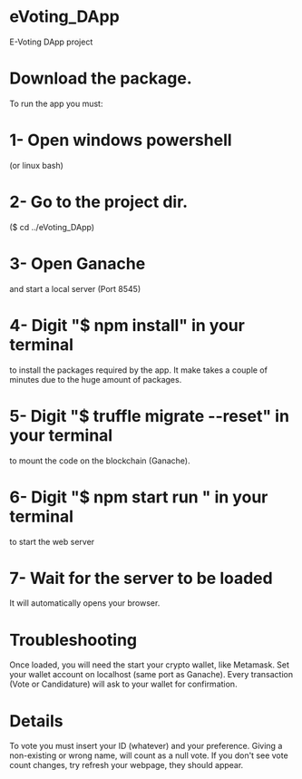 # eVoting_DApp
E-Voting DApp project
# Download the package.
 To run the app you must:
# 1- Open windows powershell
(or linux bash)
# 2- Go to the project dir.
($ cd ../eVoting_DApp)
# 3- Open Ganache 
and start a local server (Port 8545)
# 4- Digit "$ npm install" in your terminal
to install the packages required by the app.
It make takes a couple of minutes due to the huge amount of packages.
# 5- Digit "$ truffle migrate --reset" in your terminal
to mount the code on the blockchain (Ganache).
# 6- Digit "$ npm start run " in your terminal
to start the web server
# 7- Wait for the server to be loaded
It will automatically opens your browser.
# Troubleshooting
Once loaded, you will need the start your crypto wallet, like Metamask.
Set your wallet account on localhost (same port as Ganache).
Every transaction (Vote or Candidature) will ask to your wallet for confirmation.
# Details
To vote you must insert your ID (whatever) and your preference. Giving a non-existing or wrong name, will count as a null vote.
If you don't see vote count changes, try refresh your webpage, they should appear.
